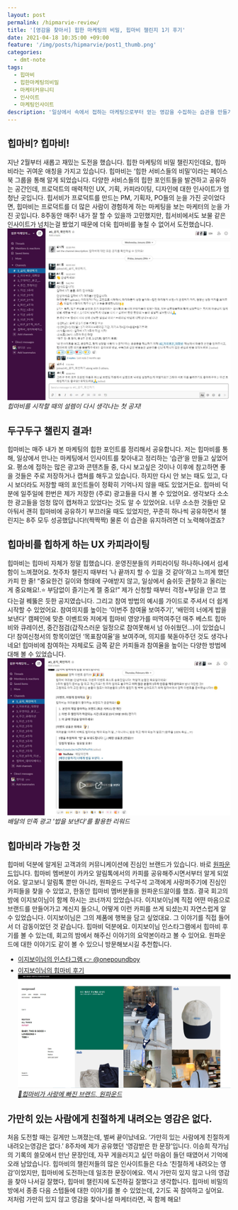 ```yaml
---
layout: post
permalink: /hipmarvie-review/
title: '[영감을 찾아서] 힙한 마케팅의 비밀, 힙마비 챌린지 1기 후기'
date: 2021-04-18 10:35:00 +09:00
feature: '/img/posts/hipmarvie/post1_thumb.png'
categories:
  - dmt-note
tags:
  - 힙마비
  - 힙한마케팅의비밀
  - 마케터커뮤니티
  - 인사이트
  - 마케팅인사이트
description: '일상에서 속에서 접하는 마케팅으로부터 얻는 영감을 수집하는 습관을 만들기 위한 도전, 힙한 마케팅의 비밀 챌린지. 힙마비 챌린지 1기를 돌아봤습니다.'
---
```


## 힙마비? 힙마비!
지난 2월부터 새롭고 재밌는 도전을 했습니다. 힙한 마케팅의 비밀 챌린지인데요, 힙마비라는 귀여운 애칭을 가지고 있습니다. 힙마비는 ‘힙한 서비스들의 비밀’이라는 페이스북 그룹을 통해 알게 되었습니다. 다양한 서비스들의 힙한 포인트들을 발견하고 공유하는 공간인데, 프로덕트의 매력적인 UX, 기획, 카피라이팅, 디자인에 대한 인사이트가 엄청난 곳입니다. 힙서비가 프로덕트를 만드는 PM, 기획자, PO들의 눈을 가진 곳이었다면, 힙마비는 프로덕트를 더 많은 사람이 경험하게 하는 마케팅을 보는 마케터의 눈을 가진 곳입니다. 8주동안 매주! 내가 잘 할 수 있을까 고민했지만, 힙서비에서도 보물 같은 인사이트가 넘치는걸 봤었기 때문에 더욱 힙마비를 놓칠 수 없어서 도전했습니다.
![힙마비 시작 공지](/img/posts/hipmarvie/post1_hipmarvie_start.png)*힙마비를 시작할 때의 설렘이 다시 생각나는 첫 공지!*

## 두구두구 챌린지 결과!
힙마비는 매주 내가 본 마케팅의 힙한 포인트를 정리해서 공유합니다. 저는 힙마비를 통해, 일상에서 만나는 마케팅에서 인사이트를 찾아내고 정리하는 ‘습관’을 만들고 싶었어요. 평소에 접하는 많은 광고와 콘텐츠들 중, 다시 보고싶은 것이나 이후에 참고하면 좋을 것들은 주로 저장하거나 캡쳐를 해두고 있습니다. 하지만 다시 안 보는 때도 있고, 다시 보더라도 저장할 때의 포인트들이 정확히 기억나지 않을 때도 있었거든요. 힙마비 덕분에 일주일에 한번은 제가 저장한 (주로) 광고들을 다시 볼 수 있었어요. 생각보다 소소한 광고들을 엄청 많이 캡쳐하고 있었다는 것도 알 수 있었어요. 너무 소소한 것들만 모아둬서 괜히 힙마비에 공유하기 부끄러울 때도 있었지만, 꾸준히 하나씩 공유하면서 챌린지는 8주 모두 성공했답니다!(짝짝짝) 물론 이 습관을 유지하려면 더 노력해야겠죠?

## 힙마비를 힙하게 하는 UX 카피라이팅
힙마비는 힙마비 자체가 정말 힙했습니다. 운영진분들의 카피라이팅 하나하나에서 섬세함이 느껴졌어요. 첫주차 챌린지 때부터 ‘나 끝까지 할 수 있을 것 같아’하고 느끼게 했던 카피 한 줄!
“중요한건 길이와 형태에 구애받지 않고, 일상에서 숨쉬듯 관찰하고 올리는게 중요해요!.⭐ 부담없이 즐기는게 젤 중요!”
제가 신청할 때부터 걱정+부담을 안고 했다는걸 꿰뚫은 듯한 공지였습니다. 그리고 참여 방법의 예시를 가이드로 주셔서 더 쉽게 시작할 수 있었어요. 참여의지를 높이는 ‘이번주 참여율 보여주기’, ‘배민의 너에게 밥을 보낸다’ 캠페인에 맞춘 이벤트와 저에게 힙마비 영양가를 떠먹여주던 매주 베스트 힙마비와 큐레이션, 중간점검(갑작스러운 일정으로 참여못해서 넘 아쉬웠던…)이 있었습니다! 참여신청서의 항목이었던 ‘목표참여율’을 보여주며, 의지를 북돋아주던 것도 생각나네요! 힙마비에 참여하는 자체로도 금쪽 같은 카피들과 참여율을 높이는 다양한 방법에 대해 볼 수 있었습니다.
![힙마비 이벤트, 배달의 민족 밥을 보낸다](/img/posts/hipmarvie/post1_hipmarvie_event.jpg)*배달의 민족 광고 '밥을 보낸다'를 활용한 리워드*

## 힙마비라 가능한 것
힙마비 덕분에 알게된 고객과의 커뮤니케이션에 진심인 브랜드가 있습니다. 바로 [원파운드](http://onepound.kr/index.html)입니다. 힙마비 멤버분이 카카오 알림톡에서의 카피를 공유해주시면서부터 알게 되었어요. 알고보니 알림톡 뿐만 아니라, 원파운드 구석구석 고객에게 사랑퍼주기에 진심인 카피들을 찾을 수 있었고, 한동안 힙마비 멤버분들을 원파운드앓이를 했죠. 결국 회고의 밤에 이지보이님이 함께 하시는 코너까지 있었습니다. 이지보이님께 직접 어떤 마음으로 브랜드를 만들어가고 계신지 들으니, 어떻게 이런 카피를 쓰게 되셨는지 자연스럽게 알 수 있었습니다. 이지보이님은 그의 제품에 행복을 담고 싶었대요. 그 이야기를 직접 들어서 더 감동이었던 것 같습니다. 힙마비 덕분에요. 이지보이님 인스타그램에서 힙마비 후기를 볼 수 있는데, 회고의 밤에서 해주신 이야기의 요약본이라고 볼 수 있어요. 원파운드에 대한 이야기도 같이 볼 수 있으니 방문해보시길 추천합니다.
* [이지보이님의 인스타그램 👉 @onepoundboy](https://www.instagram.com/onepoundboy/)
* [이지보이님의 힙마비 후기](https://www.instagram.com/p/CNPgLuzHloy/?igshid=kfa8l9iow24k)
[![힙마비 원파운드 홈페이지](/img/posts/hipmarvie/post1_hipmarvie_onepound.jpg)*🔺힙마비가 사랑에 빠진 브랜드, 원파운드*](http://onepound.kr/index.html)

## 가만히 있는 사람에게 친절하게 내려오는 영감은 없다.
처음 도전할 때는 길게만 느껴졌는데, 벌써 끝이났네요. ‘가만히 있는 사람에게 친절하게 내려오는영감은 없다.’ 8주차에 제가 공유했던 ‘영감받은 한 문장’입니다. 이승희 작가님의 기록의 쓸모에서 만난 문장인데, 자꾸 게을러지고 싶던 마음이 들던 때였어서 기억에 오래 남았습니다. 힙마비의 챌린저들의 많은 인사이트들은 다소 ‘친절하게 내려오는 영감’이었지만, 힙마비에 도전하는데 일조한 문장이에요. 역시 가만히 있지 않고 나의 영감을 찾아 나서길 잘했다, 힙마비 챌린지에 도전하길 잘했다고 생각합니다. 힙마비 비밀의 방에서 종종 다음 스텝들에 대한 이야기를 볼 수 있었는데, 2기도 꼭 참여하고 싶어요. 저처럼 가만히 있지 않고 영감을 찾아나설 마케터라면, 꼭 함께 해요!
